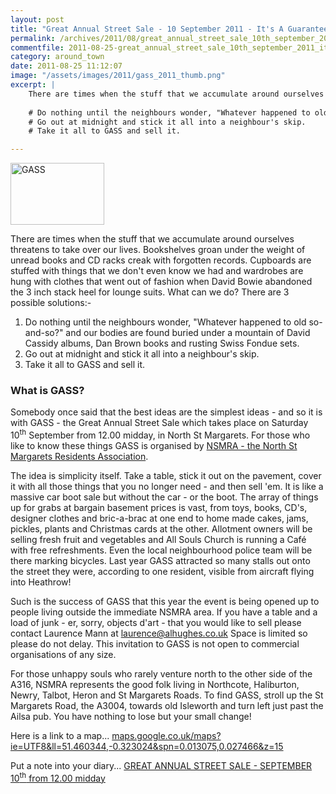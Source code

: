 ```yaml
---
layout: post
title: "Great Annual Street Sale - 10 September 2011 - It's A Guaranteed GASS!"
permalink: /archives/2011/08/great_annual_street_sale_10th_september_2011_its_a.html
commentfile: 2011-08-25-great_annual_street_sale_10th_september_2011_its_a
category: around_town
date: 2011-08-25 11:12:07
image: "/assets/images/2011/gass_2011_thumb.png"
excerpt: |
    There are times when the stuff that we accumulate around ourselves threatens to take over our lives. Bookshelves groan under the weight of unread books and CD racks creak with forgotten records. Cupboards are stuffed with things that we don't even know we had and wardrobes are hung with clothes that went out of fashion when David Bowie abandoned the 3 inch stack heel for lounge suits. What can we do? There are 3 possible solutions:-
    
    # Do nothing until the neighbours wonder, "Whatever happened to old so-and-so?" and our bodies are found buried under a mountain of David Cassidy albums, Dan Brown books and rusting Swiss Fondue sets.
    # Go out at midnight and stick it all into a neighbour's skip.
    # Take it all to GASS and sell it.

---
```


<a href="/assets/images/2011/gass_2011.png" title="See larger version of - GASS"><img src="/assets/images/2011/gass_2011_thumb.png" width="150" height="99" alt="GASS" class="photo right" /></a>

There are times when the stuff that we accumulate around ourselves threatens to take over our lives. Bookshelves groan under the weight of unread books and CD racks creak with forgotten records. Cupboards are stuffed with things that we don't even know we had and wardrobes are hung with clothes that went out of fashion when David Bowie abandoned the 3 inch stack heel for lounge suits. What can we do? There are 3 possible solutions:-

1.  Do nothing until the neighbours wonder, "Whatever happened to old so-and-so?" and our bodies are found buried under a mountain of David Cassidy albums, Dan Brown books and rusting Swiss Fondue sets.
2.  Go out at midnight and stick it all into a neighbour's skip.
3.  Take it all to GASS and sell it.

### What is GASS?

Somebody once said that the best ideas are the simplest ideas - and so it is with GASS - the Great Annual Street Sale which takes place on Saturday 10<sup>th</sup> September from 12.00 midday, in North St Margarets. For those who like to know these things GASS is organised by [NSMRA - the North St Margarets Residents Association](http://www.nsmra.co.uk/).

The idea is simplicity itself. Take a table, stick it out on the pavement, cover it with all those things that you no longer need - and then sell 'em. It is like a massive car boot sale but without the car - or the boot. The array of things up for grabs at bargain basement prices is vast, from toys, books, CD's, designer clothes and bric-a-brac at one end to home made cakes, jams, pickles, plants and Christmas cards at the other. Allotment owners will be selling fresh fruit and vegetables and All Souls Church is running a Café with free refreshments. Even the local neighbourhood police team will be there marking bicycles. Last year GASS attracted so many stalls out onto the street they were, according to one resident, visible from aircraft flying into Heathrow!

Such is the success of GASS that this year the event is being opened up to people living outside the immediate NSMRA area. If you have a table and a load of junk - er, sorry, objects d'art - that you would like to sell please contact Laurence Mann at <laurence@alhughes.co.uk> Space is limited so please do not delay. This invitation to GASS is not open to commercial organisations of any size.

For those unhappy souls who rarely venture north to the other side of the A316, NSMRA represents the good folk living in Northcote, Haliburton, Newry, Talbot, Heron and St Margarets Roads. To find GASS, stroll up the St Margarets Road, the A3004, towards old Isleworth and turn left just past the Ailsa pub. You have nothing to lose but your small change!

Here is a link to a map... [maps.google.co.uk/maps?ie=UTF8&ll=51.460344,-0.323024&spn=0.013075,0.027466&z=15](http://maps.google.co.uk/maps?ie=UTF8&ll=51.460344,-0.323024&spn=0.013075,0.027466&z=15)

Put a note into your diary... [GREAT ANNUAL STREET SALE - SEPTEMBER 10<sup>th</sup> from 12.00 midday](/event/event/200705142990)
